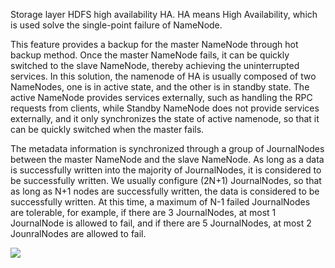 Storage layer HDFS high availability HA. HA means High Availability, which is used solve the single-point failure of NameNode.

This feature provides a backup for the master NameNode through hot backup method. Once the master NameNode fails, it can be quickly switched to the slave NameNode, thereby achieving the uninterrupted services. In this solution, the namenode of HA is usually composed of two NameNodes, one is in active state, and the other is in standby state. The active NameNode provides services externally, such as handling the RPC requests from clients, while Standby NameNode does not provide services externally, and it only synchronizes the state of active namenode, so that it can be quickly switched when the master fails.


The metadata information is synchronized through a group of JournalNodes between the master NameNode and the slave NameNode. As long as a data is successfully written into the majority of JournalNodes, it is considered to be successfully written. We usually configure (2N+1) JournalNodes, so that as long as N+1 nodes are successfully written, the data is considered to be successfully written. At this time, a maximum of N-1 failed JournalNodes are tolerable, for example, if there are 3 JournalNodes, at most 1 JournalNode is allowed to fail, and if there are 5 JournalNodes, at most 2 JounralNodes are allowed to fail.

![](https://mc.qcloudimg.com/static/img/2d6e738edcabe791089188918c254ab9/HDFS_HA.png)
